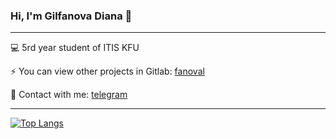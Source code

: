 ### Hi, I'm Gilfanova Diana 👋
---

💻 5rd year student of ITIS KFU

⚡ You can view other projects in Gitlab: [fanoval](https://gitlab.com/fanoval)

📧 Contact with me: [telegram](https://t.me/gilfanovaaaa)

***
[![Top Langs](https://github-readme-stats.vercel.app/api/top-langs/?username=dgilfanova&layout=compact)](https://github.com/dgilfanova/github-readme-stats)
